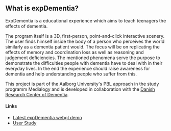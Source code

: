 ## What is expDementia?

ExpDementia is a educational experience which aims to teach teenagers the effects of dementia.

The program itself is a 3D, first-person, point-and-click interactive scenery. The user finds himself inside the body of a person who perceives the world similarly as a dementia patient would.
The focus will be on replicating the effects of memory and coordination loss as well as reasoning and judgement deficiencies.
The mentioned phenomena serve the purpose to demonstrate the difficulties people with dementia have to deal with in their everyday lives. 
In the end the experience should raise awareness for dementia and help understanding people who suffer from this.

This project is part of the Aalborg University's PBL approach in the study programm Medialogy and is developed in collaboration with the [Danish Research Center of Dementia](http://uk.videnscenterfordemens.dk).

#### Links

- [Latest expDementia webgl demo](https://shansb-dev.github.io/expDementia/Demo_v3/index.html)
- [User Study](https://shansb-dev.github.io/expDementia/)